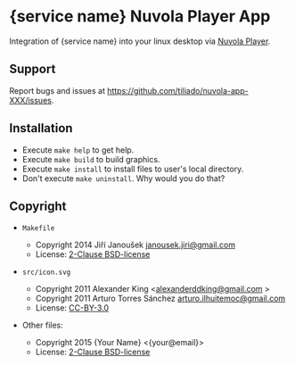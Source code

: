 {service name} Nuvola Player App
=============================

Integration of {service name} into your linux desktop via
[Nuvola Player](https://github.com/tiliado/nuvolaplayer).
 
Support
-------

Report bugs and issues at <https://github.com/tiliado/nuvola-app-XXX/issues>.


Installation
------------

  * Execute ``make help`` to get help.
  * Execute ``make build`` to build graphics.
  * Execute ``make install`` to install files to user's local directory.
  * Don't execute ``make uninstall``. Why would you do that?


Copyright
---------

  - `Makefile`
    + Copyright 2014 Jiří Janoušek <janousek.jiri@gmail.com>
    + License: [2-Clause BSD-license](./LICENSE-BSD.txt)

  - `src/icon.svg`
    + Copyright 2011 Alexander King <alexanderddking@gmail.com >
    + Copyright 2011 Arturo Torres Sánchez <arturo.ilhuitemoc@gmail.com>
    + License: [CC-BY-3.0](./LICENSE-CC-BY.txt)

  - Other files:
    + Copyright 2015 {Your Name} <{your@email}>
    + License: [2-Clause BSD-license](./LICENSE-BSD.txt)
